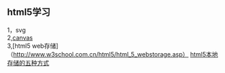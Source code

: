 ## html5学习
1，svg<br>
2,[canvas](http://www.w3school.com.cn/tags/html_ref_canvas.asp)<br>
3,[html5 web存储]（http://www.w3school.com.cn/html5/html_5_webstorage.asp）
[html5本地存储的五种方式](https://blog.csdn.net/arvin0/article/details/51158836)
